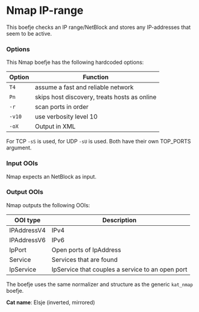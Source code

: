 # Nmap IP-range

This boefje checks an IP range/NetBlock and stores any IP-addresses that seem to be active.

### Options

This Nmap boefje has the following hardcoded options:

| Option | Function |
| ----------- | ----------- |
| `T4` | assume a fast and reliable network |
| `Pn` | skips host discovery, treats hosts as online |
|`-r` | scan ports in order |
|`-v10` |use verbosity level 10 |
|`-oX` |Output in XML |

For TCP `-sS` is used, for UDP `-sU` is used. Both have their own TOP_PORTS argument.

### Input OOIs

Nmap expects an NetBlock as input.

### Output OOIs

Nmap outputs the following OOIs:

|OOI type|Description|
|---|---|
|IPAddressV4 | IPv4 |
|IPAddressV6 | IPv6 |
|IpPort|Open ports of IpAddress|
|Service|Services that are found|
|IpService|IpService that couples a service to an open port|

The boefje uses the same normalizer and structure as the generic `kat_nmap` boefje.

**Cat name**: Elsje (inverted, mirrored)
